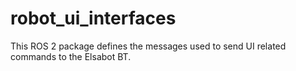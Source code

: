 # robot_ui_interfaces

This ROS 2 package defines the messages used to send UI related commands
to the Elsabot BT.
